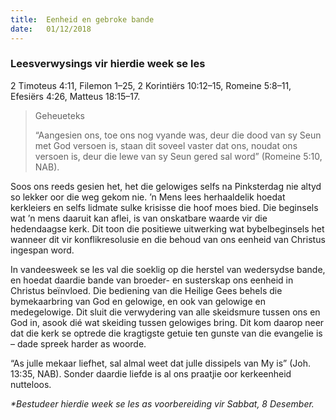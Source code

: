 ```yaml
---
title:  Eenheid en gebroke bande
date:   01/12/2018
---
```


### Leesverwysings vir hierdie week se les 
2 Timoteus 4:11, Filemon 1–25, 2 Korintiërs 10:12–15, Romeine 5:8–11, Efesiërs 4:26, Matteus 18:15–17. 

> <p>Geheueteks</p> 
> “Aangesien ons, toe ons nog vyande was, deur die dood van sy Seun met God versoen is, staan dit soveel vaster dat ons, noudat ons versoen is, deur die lewe van sy Seun gered sal word” (Romeine 5:10, NAB).

Soos ons reeds gesien het, het die gelowiges selfs na Pinksterdag nie altyd so lekker oor die weg gekom nie. ’n Mens lees herhaaldelik hoedat kerkleiers en selfs lidmate sulke krisisse die hoof moes bied. Die beginsels wat ’n mens daaruit kan aflei, is van onskatbare waarde vir die hedendaagse kerk. Dit toon die positiewe uitwerking wat bybelbeginsels het wanneer dit vir konflikresolusie en die behoud van ons eenheid van Christus ingespan word. 

In vandeesweek se les val die soeklig op die herstel van wedersydse bande, en hoedat daardie bande van broeder- en susterskap ons eenheid in Christus beïnvloed. Die bediening van die Heilige Gees behels die bymekaarbring van God en gelowige, en ook van gelowige en medegelowige. Dit sluit die verwydering van alle skeidsmure tussen ons en God in, asook dié wat skeiding tussen gelowiges bring. Dit kom daarop neer dat die kerk se optrede die kragtigste getuie ten gunste van die evangelie is – dade spreek harder as woorde. 

“As julle mekaar liefhet, sal almal weet dat julle dissipels van My is” (Joh. 13:35, NAB). Sonder daardie liefde is al ons praatjie oor kerkeenheid nutteloos. 

_*Bestudeer hierdie week se les as voorbereiding vir Sabbat, 8 Desember._